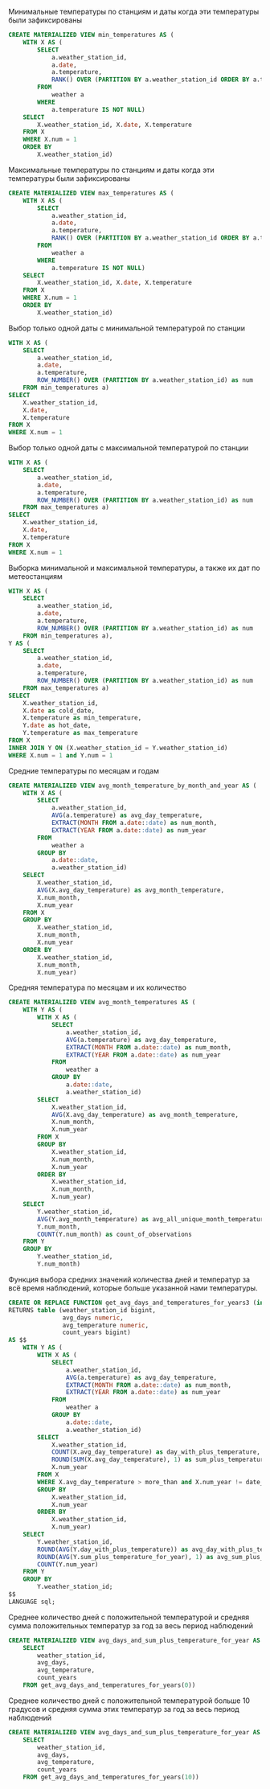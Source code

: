Минимальные температуры по станциям и даты когда эти температуры были зафиксированы
```sql
CREATE MATERIALIZED VIEW min_temperatures AS (
	WITH X AS (
		SELECT
			a.weather_station_id,
			a.date,
			a.temperature,
			RANK() OVER (PARTITION BY a.weather_station_id ORDER BY a.temperature ASC) as num
		FROM
			weather a
		WHERE
			a.temperature IS NOT NULL)
	SELECT
		X.weather_station_id, X.date, X.temperature
	FROM X
	WHERE X.num = 1
	ORDER BY
		X.weather_station_id)
```
Максимальные температуры по станциям и даты когда эти температуры были зафиксированы
```sql
CREATE MATERIALIZED VIEW max_temperatures AS (
	WITH X AS (
		SELECT
			a.weather_station_id,
			a.date,
			a.temperature,
			RANK() OVER (PARTITION BY a.weather_station_id ORDER BY a.temperature DESC) as num
		FROM
			weather a
		WHERE
			a.temperature IS NOT NULL)
	SELECT
		X.weather_station_id, X.date, X.temperature
	FROM X
	WHERE X.num = 1
	ORDER BY
		X.weather_station_id)
```
Выбор только одной даты с минимальной температурой по станции
```sql
WITH X AS (
	SELECT
		a.weather_station_id,
		a.date,
		a.temperature,
		ROW_NUMBER() OVER (PARTITION BY a.weather_station_id) as num
	FROM min_temperatures a)
SELECT 
	X.weather_station_id,
	X.date,
	X.temperature
FROM X
WHERE X.num = 1
```
Выбор только одной даты с максимальной температурой по станции
```sql
WITH X AS (
	SELECT
		a.weather_station_id,
		a.date,
		a.temperature,
		ROW_NUMBER() OVER (PARTITION BY a.weather_station_id) as num
	FROM max_temperatures a) 
SELECT 
	X.weather_station_id,
	X.date,
	X.temperature
FROM X
WHERE X.num = 1
```
Выборка минимальной и максимальной температуры, а также их дат по метеостанциям
```sql
WITH X AS (
	SELECT
		a.weather_station_id,
		a.date,
		a.temperature,
		ROW_NUMBER() OVER (PARTITION BY a.weather_station_id) as num
	FROM min_temperatures a),
Y AS (
	SELECT
		a.weather_station_id,
		a.date,
		a.temperature,
		ROW_NUMBER() OVER (PARTITION BY a.weather_station_id) as num
	FROM max_temperatures a) 
SELECT 
	X.weather_station_id,
	X.date as cold_date,
	X.temperature as min_temperature,
	Y.date as hot_date,
	Y.temperature as max_temperature
FROM X
INNER JOIN Y ON (X.weather_station_id = Y.weather_station_id)
WHERE X.num = 1 and Y.num = 1
```
Средние температуры по месяцам и годам
```sql
CREATE MATERIALIZED VIEW avg_month_temperature_by_month_and_year AS (
	WITH X AS (
		SELECT
			a.weather_station_id,
			AVG(a.temperature) as avg_day_temperature,
			EXTRACT(MONTH FROM a.date::date) as num_month,
			EXTRACT(YEAR FROM a.date::date) as num_year
		FROM
			weather a
		GROUP BY
			a.date::date,
			a.weather_station_id)
	SELECT
		X.weather_station_id,
		AVG(X.avg_day_temperature) as avg_month_temperature,
		X.num_month,
		X.num_year
	FROM X
	GROUP BY
		X.weather_station_id,
		X.num_month,
		X.num_year
	ORDER BY
		X.weather_station_id,
		X.num_month,
		X.num_year)
```
Средняя температура по месяцам и их количество
```sql
CREATE MATERIALIZED VIEW avg_month_temperatures AS (
	WITH Y AS (
		WITH X AS (
			SELECT
				a.weather_station_id,
				AVG(a.temperature) as avg_day_temperature,
				EXTRACT(MONTH FROM a.date::date) as num_month,
				EXTRACT(YEAR FROM a.date::date) as num_year
			FROM
				weather a
			GROUP BY
				a.date::date,
				a.weather_station_id)
		SELECT
			X.weather_station_id,
			AVG(X.avg_day_temperature) as avg_month_temperature,
			X.num_month,
			X.num_year
		FROM X
		GROUP BY
			X.weather_station_id,
			X.num_month,
			X.num_year
		ORDER BY
			X.weather_station_id,
			X.num_month,
			X.num_year)
	SELECT
		Y.weather_station_id,
		AVG(Y.avg_month_temperature) as avg_all_unique_month_temperature,
		Y.num_month,
		COUNT(Y.num_month) as count_of_observations
	FROM Y
	GROUP BY
		Y.weather_station_id,
		Y.num_month)
```
Функция выбора средних значений количества дней и температур за всё время наблюдений, которые больше указанной нами температуры.
```sql
CREATE OR REPLACE FUNCTION get_avg_days_and_temperatures_for_years3 (in more_than numeric)
RETURNS table (weather_station_id bigint,
			   avg_days numeric,
			   avg_temperature numeric,
			   count_years bigint)
AS $$
	WITH Y AS (
		WITH X AS (
			SELECT
				a.weather_station_id,
				AVG(a.temperature) as avg_day_temperature,
				EXTRACT(MONTH FROM a.date::date) as num_month,
				EXTRACT(YEAR FROM a.date::date) as num_year 
			FROM
				weather a
			GROUP BY
				a.date::date,
				a.weather_station_id)
		SELECT
			X.weather_station_id,
			COUNT(X.avg_day_temperature) as day_with_plus_temperature,
			ROUND(SUM(X.avg_day_temperature), 1) as sum_plus_temperature_for_year,
			X.num_year
		FROM X
		WHERE X.avg_day_temperature > more_than and X.num_year != date_part('year', CURRENT_DATE)
		GROUP BY
			X.weather_station_id,
			X.num_year
		ORDER BY
			X.weather_station_id,
			X.num_year)
	SELECT
		Y.weather_station_id,
		ROUND(AVG(Y.day_with_plus_temperature)) as avg_day_with_plus_temperature,
		ROUND(AVG(Y.sum_plus_temperature_for_year), 1) as avg_sum_plus_temperature_for_years,
		COUNT(Y.num_year)
	FROM Y
	GROUP BY
		Y.weather_station_id;
$$
LANGUAGE sql;
```
Среднее количество дней с положительной температурой и средняя сумма положительных температур за год за весь период наблюдений
```sql
CREATE MATERIALIZED VIEW avg_days_and_sum_plus_temperature_for_year AS (
	SELECT
		weather_station_id,
		avg_days,
		avg_temperature,
		count_years
	FROM get_avg_days_and_temperatures_for_years(0))
```
Среднее количество дней с положительной температурой больше 10 градусов и средняя сумма этих температур за год за весь период наблюдений
```sql
CREATE MATERIALIZED VIEW avg_days_and_sum_plus_temperature_for_year AS (
	SELECT
		weather_station_id,
		avg_days,
		avg_temperature,
		count_years
	FROM get_avg_days_and_temperatures_for_years(10))
```
